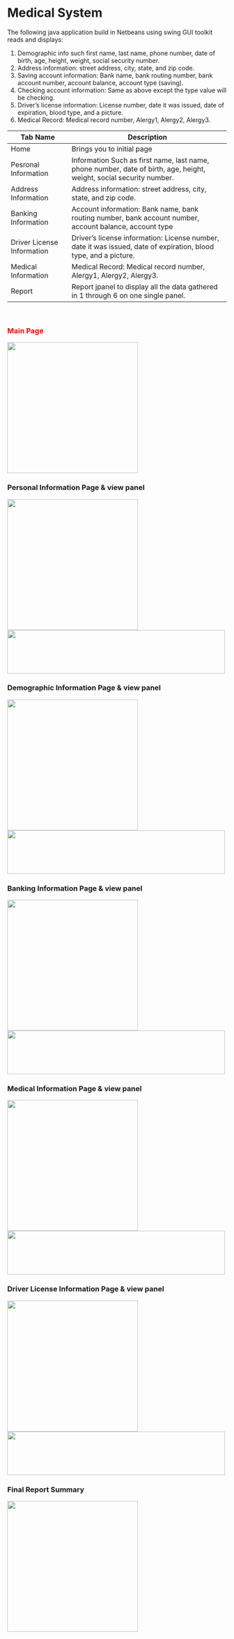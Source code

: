 # Medical System

The following java application build in Netbeans using swing GUI toolkit reads and displays:
1)   Demographic info such first name, last name, phone number, date of birth, age, height, weight, social security number.
2)   Address information: street address, city, state, and zip code. 
3)   Saving account information: Bank name, bank routing number, bank account number, account balance, account type (saving).
4)   Checking account information: Same as above except the type value will be checking.
5)   Driver’s license information: License number, date it was issued, date of expiration, blood type, and a picture.
6)   Medical Record: Medical record number, Alergy1, Alergy2, Alergy3.

Tab Name                          |  Description
----------------------------------|------------------------------------------------------------------------------------
Home                         |  Brings you to initial page
Pesronal Information             |  Information Such as first name, last name, phone number, date of birth, age, height, weight, social security number.
Address Information             |  Address information: street address, city, state, and zip code. 
Banking Information             |  Account information: Bank name, bank routing number, bank account number, account balance, account type 
Driver License Information             |  Driver’s license information: License number, date it was issued, date of expiration, blood type, and a picture.
Medical Information             |  Medical Record: Medical record number, Alergy1, Alergy2, Alergy3.
Report            |   Report jpanel to display all the data gathered in 1 through 6 on one single panel.






<br>
<h3 style="color:red;">Main Page</h3>
<img src="https://user-images.githubusercontent.com/62002911/107280071-d7b17e80-6a25-11eb-8ede-ac53e404d9c0.PNG" ,width="1000", height="300">

<h3>Personal Information Page & view panel</h3>
<img src="https://user-images.githubusercontent.com/62002911/107280070-d7b17e80-6a25-11eb-92e3-52907d3d731e.PNG" ,width="1000", height="300">
<img src="https://user-images.githubusercontent.com/62002911/107280062-d718e800-6a25-11eb-8539-c650447e9d9e.PNG", width="500", height="100" >

<h3>Demographic Information Page & view panel</h3>
<img src="https://user-images.githubusercontent.com/62002911/107280064-d7b17e80-6a25-11eb-9f82-d34b5936d767.PNG" ,width="1000", height="300">
<img src="https://user-images.githubusercontent.com/62002911/107280076-d84a1500-6a25-11eb-949e-b83036e93cf4.PNG", width="500", height="100" >

<h3>Banking Information Page & view panel</h3>
<img src="https://user-images.githubusercontent.com/62002911/107280066-d7b17e80-6a25-11eb-8d3e-7fab2308615b.PNG" ,width="1000", height="300">
<img src="https://user-images.githubusercontent.com/62002911/107280078-d84a1500-6a25-11eb-9783-331c633ddd13.PNG", width="500", height="100" >

<h3>Medical Information Page & view panel</h3>
<img src="https://user-images.githubusercontent.com/62002911/107280074-d7b17e80-6a25-11eb-809c-b737f8ee1d24.PNG" ,width="1000", height="300">
<img src="https://user-images.githubusercontent.com/62002911/107280063-d718e800-6a25-11eb-8461-316a0d5e0ded.PNG", width="500", height="100" >



<h3>Driver License Information Page & view panel</h3>
<img src="https://user-images.githubusercontent.com/62002911/107280068-d7b17e80-6a25-11eb-963b-49136d0dc2c2.PNG" ,width="1000", height="300">
<img src="https://user-images.githubusercontent.com/62002911/107280079-d84a1500-6a25-11eb-8768-e0a8ebe67505.PNG", width="500", height="100" >

<h3>Final Report Summary</h3>
<img src="https://user-images.githubusercontent.com/62002911/107280075-d84a1500-6a25-11eb-8d39-f1f3e6d6dd78.PNG" ,width="1000", height="300">




